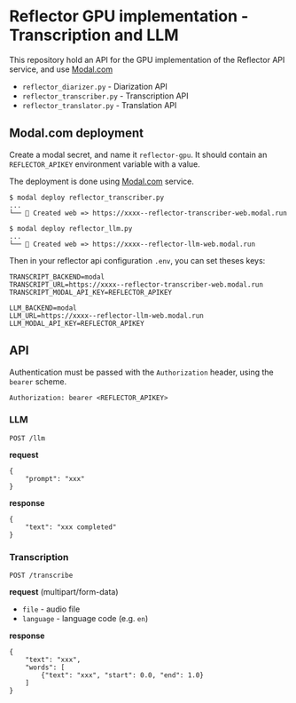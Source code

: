 # Reflector GPU implementation - Transcription and LLM

This repository hold an API for the GPU implementation of the Reflector API service,
and use [Modal.com](https://modal.com)

- `reflector_diarizer.py` - Diarization API
- `reflector_transcriber.py` - Transcription API
- `reflector_translator.py` - Translation API

## Modal.com deployment

Create a modal secret, and name it `reflector-gpu`.
It should contain an `REFLECTOR_APIKEY` environment variable with a value.

The deployment is done using [Modal.com](https://modal.com) service.

```
$ modal deploy reflector_transcriber.py
...
└── 🔨 Created web => https://xxxx--reflector-transcriber-web.modal.run

$ modal deploy reflector_llm.py
...
└── 🔨 Created web => https://xxxx--reflector-llm-web.modal.run
```

Then in your reflector api configuration `.env`, you can set theses keys:

```
TRANSCRIPT_BACKEND=modal
TRANSCRIPT_URL=https://xxxx--reflector-transcriber-web.modal.run
TRANSCRIPT_MODAL_API_KEY=REFLECTOR_APIKEY

LLM_BACKEND=modal
LLM_URL=https://xxxx--reflector-llm-web.modal.run
LLM_MODAL_API_KEY=REFLECTOR_APIKEY
```

## API

Authentication must be passed with the `Authorization` header, using the `bearer` scheme.

```
Authorization: bearer <REFLECTOR_APIKEY>
```

### LLM

`POST /llm`

**request**
```
{
    "prompt": "xxx"
}
```

**response**
```
{
    "text": "xxx completed"
}
```

### Transcription

`POST /transcribe`

**request** (multipart/form-data)

- `file` - audio file
- `language` - language code (e.g. `en`)

**response**
```
{
    "text": "xxx",
    "words": [
        {"text": "xxx", "start": 0.0, "end": 1.0}
    ]
}
```
